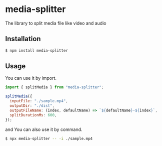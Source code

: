 # media-splitter

The library to split media file like video and audio

## Installation

```sh
$ npm install media-splitter
```

## Usage

You can use it by import.

```js
import { splitMedia } from "media-splitter";

splitMedia({
  inputFile: "./sample.mp4",
  outputDir: "./dist",
  outputFileName: (index, defaultName) => `${defaultName}-${index}`,
  splitDurationMs: 600,
});
```

and You can also use it by command.

```sh
$ npx media-splitter -- -i ./sample.mp4
```
